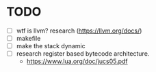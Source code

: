 # TODO

- [ ] wtf is llvm? research (https://llvm.org/docs/)
- [ ] makefile
- [ ] make the stack dynamic
- [ ] research register based bytecode architecture.
  - https://www.lua.org/doc/jucs05.pdf